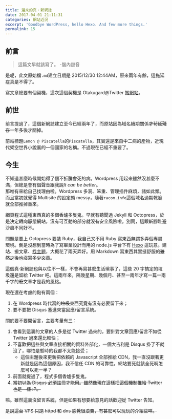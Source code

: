 ```yaml
---
title: 遲來的真‧新網誌
date: 2017-04-01 21:11:31
categories: 網站近況
excerpt: 'Goodbye WordPress, hello Hexo. And few more things.'
permalink: 15
---
```

## 前言
> 這篇文早就該寫了。 -腦內謎音

是呢，此文原始檔`.md`建立日期是 2015/12/30 12:44AM，原來兩年有餘，這拖延症真是不得了。

寫文章總要有個契機，這次這個契機是 Otakugard@Twitter [搬網站][1]。

## 前世
前言提過了，這個新網誌建立至今已經兩年了，而原站因為域名續期關係~~才茍延殘存~~一年多後才關掉。

前站標題`Lemon @ Piscatella`的`Piscatella`，其實還是來自中二病的產物，近現代架空世界小說裏的一個國家的名稱。不過現在已經不重要了。

## 今生
不知道甚麼時候開始得了個不折騰會死的病。Wordpress 用起來雖然沒甚麼不滿，但總是會有個聲音跟我說*It can be better*。  
那唯有來給自己找理由啦。Wordpress 多洞、笨重、管理插件麻煩，諸如此類。而且當初就覺得 Multisite 的設定頗 messy，隨著`racom.info`這個域名過期乾脆就全部推掉重來。

網頁程式這種東西真的多個香爐多隻鬼。早就有聽聞過 Jekyll 和 Octopress，於是決定轉向靜態網站，沒有可互動的部分就沒有安全風險啦。別鬧，這跟斬腳趾避沙蟲不同好不。

問題是要上 Octopress 要裝 Ruby，我自己又不用 Ruby 寫東西無謂多弄個專屬環境。倒是沒想到當時為了寫畢業設計而用的 node.js 平台下有 [Hexo][2] 這玩意。建站、搬文章、[找主題][3]，大概花了兩天弄好。用 Markdown 寫東西其實挺舒服的~~雖然之後也沒寫多少文章~~。

這個真‧新網誌也與以往不一樣，不會再寫甚麼生活瑣事了，這些 20 字搞定的垃圾還是留給 Twitter 吧。這兩年來，隔幾星期、幾個月、甚至一兩年才寫一篇一兩千字的~~廢~~文章才是我的風格。

現在還在考慮的點有兩個：

1. 在 Wordpress 時代寫的~~垃圾~~東西究竟有沒有必要留下來；
2. 要不要把 Disqus 塞進來當回應/留言系統。

關於要不要開留言，主要考量有三：

1. 會看到這裏的文章的人多是從 Twitter 過來的，要針對文章回應/留言不如從 Twitter 過來還比較快；
2. 不喜歡把這些與文章直接相關的資料外部化，一個大吉利是 Disqus 掛了不就沒了，哪怕是暫時的我都不太能接受；
    * 這個主題後來更新把依賴的 Javascript 全部推給 CDN，我一直沒跟著更新就是因為這個原因，我不信任 CDN 的可靠性。網站要死就該全死啊怎麼可以死一半？
3. 前面就提過了，程式多個香爐多隻鬼。
4. ~~當初以為 Disqus 必須註冊才能用。雖然像現在這樣把這個機制推給 Twitter 也是一樣 :P。~~

嘛。雖然這裏沒留言系統，但是如果有想要給意見的話歡迎從 Twitter 告知。

~~是說這台 VPS 只跑 httpd 和 dns 感覺很浪費，有甚麼可以玩玩的介紹些咩。~~

[1]: https://otakugard.moe/2017/03/30/hello-world/
[2]: https://hexo.io/
[3]: https://github.com/tufu9441/maupassant-hexo
